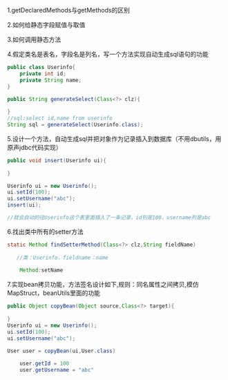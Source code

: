 1.getDeclaredMethods与getMethods的区别

2.如何给静态字段赋值与取值

3.如何调用静态方法

4.假定类名是表名，字段名是列名，写一个方法实现自动生成sql语句的功能

```java
public class Userinfo{
    private int id;
    private String name;
}

public String generateSelect(Class<?> clz){
    
}
//sql:select id,name from userinfo 
String sql = generateSelect(Userinfo.class);
```

5.设计一个方法，自动生成sql并把对象作为记录插入到数据库（不用dbutils，用原声jdbc代码实现）

```java
public void insert(Userinfo ui){
    
}

Userinfo ui = new Userinfo();
ui.setId(100);
ui.setUsername("abc");
insert(ui);

//就会自动的往Userinfo这个表里面插入了一条记录，id列是100，username列是abc
```

6.找出类中所有的setter方法

```java
static Method findSetterMethod(Class<?> clz,String fieldName)
    
   //类：Userinfo，fieldname：name
    
    Method:setName
```

7.实现bean拷贝功能，方法签名设计如下,规则：同名属性之间拷贝,模仿MapStruct，beanUtils里面的功能

```java
public Object copyBean(Object source,Class<?> target){
    
}
Userinfo ui = new Userinfo();
ui.setId(100);
ui.setUsername("abc");

User user = copyBean(ui,User.class)
    
    user.getId = 100
    user.getUsername = "abc"

```


